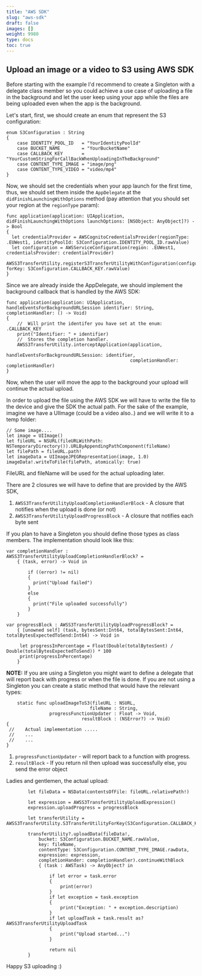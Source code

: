 ```yaml
---
title: "AWS SDK"
slug: "aws-sdk"
draft: false
images: []
weight: 9980
type: docs
toc: true
---
```


## Upload an image or a video to S3 using AWS SDK
Before starting with the example I'd recommend to create a Singleton with a delegate class member so you could achieve a use case of uploading a file in the background and let the user keep using your app while the files are being uploaded even when the app is the background.

Let's start, first, we should create an enum that represent the S3 configuration:

    enum S3Configuration : String
    {
        case IDENTITY_POOL_ID   = "YourIdentityPoolId"
        case BUCKET_NAME        = "YourBucketName"
        case CALLBACK_KEY       = "YourCustomStringForCallBackWhenUploadingInTheBackground"
        case CONTENT_TYPE_IMAGE = "image/png"
        case CONTENT_TYPE_VIDEO = "video/mp4"
    }

Now, we should set the credentials when your app launch for the first time, thus, we should set them inside the `AppDelegate` at the `didFinishLaunchingWithOptions` method (pay attention that you should set your region at the `regionType` param):

    func application(application: UIApplication, didFinishLaunchingWithOptions launchOptions: [NSObject: AnyObject]?) -> Bool
    {
      let credentialProvider = AWSCognitoCredentialsProvider(regionType: .EUWest1, identityPoolId: S3Configuration.IDENTITY_POOL_ID.rawValue)
      let configuration = AWSServiceConfiguration(region: .EUWest1, credentialsProvider: credentialProvider)
      AWSS3TransferUtility.registerS3TransferUtilityWithConfiguration(configuration, forKey: S3Configuration.CALLBACK_KEY.rawValue)
    }

Since we are already inside the AppDelegate, we should implement the background callback that is handled by the AWS SDK:

    func application(application: UIApplication, handleEventsForBackgroundURLSession identifier: String, completionHandler: () -> Void)
    {
        //  Will print the identifer you have set at the enum: .CALLBACK_KEY
        print("Identifier: " + identifier)
        //  Stores the completion handler.
        AWSS3TransferUtility.interceptApplication(application,
                                                  handleEventsForBackgroundURLSession: identifier,
                                                  completionHandler: completionHandler)
    }

Now, when the user will move the app to the background your upload will continue the actual upload.

In order to upload the file using the AWS SDK we will have to write the file to the device and give the SDK the actual path. For the sake of the example, imagine we have a UIImage (could be a video also..) and we will write it to a temp folder:

    // Some image....
    let image = UIImage()
    let fileURL = NSURL(fileURLWithPath: NSTemporaryDirectory()).URLByAppendingPathComponent(fileName)
    let filePath = fileURL.path!
    let imageData = UIImageJPEGRepresentation(image, 1.0)
    imageData!.writeToFile(filePath, atomically: true)

FileURL and fileName will be used for the actual uploading later.

There are 2 closures we will have to define that are provided by the AWS SDK,

 1. `AWSS3TransferUtilityUploadCompletionHandlerBlock` - A closure that notifies when the upload is done (or not)
 2. `AWSS3TransferUtilityUploadProgressBlock` - A closure that notifies each byte sent

If you plan to have a Singleton you should define those types as class members. The implementation should look like this:

    var completionHandler : AWSS3TransferUtilityUploadCompletionHandlerBlock? =
        { (task, error) -> Void in

            if ((error) != nil)
            {
              print("Upload failed")
            }
            else
            {
              print("File uploaded successfully")
            }
        }

    var progressBlock : AWSS3TransferUtilityUploadProgressBlock? = 
        { [unowned self] (task, bytesSent:Int64, totalBytesSent:Int64,  totalBytesExpectedToSend:Int64) -> Void in

         let progressInPercentage = Float(Double(totalBytesSent) / Double(totalBytesExpectedToSend)) * 100
         print(progressInPercentage)
        }

**NOTE:** If you are using a Singleton you might want to define a delegate that will report back with progress or when the file is done. If you are not using a Singleton you can create a static method that would have the relevant types:

        static func uploadImageToS3(fileURL : NSURL,
                                   fileName : String,
                    progressFunctionUpdater : Float -> Void,
                                resultBlock : (NSError?) -> Void)
    {
     //    Actual implementation .....
     //    ...
     //    ...
    }

 1. `progressFunctionUpdater` - will report back to a function with progress.
 2. `resultBlock` - If you return nil then upload was successfully else, you send the error object


Ladies and gentlemen, the actual upload:

            let fileData = NSData(contentsOfFile: fileURL.relativePath!)

            let expression = AWSS3TransferUtilityUploadExpression()
            expression.uploadProgress = progressBlock
            
            let transferUtility = AWSS3TransferUtility.S3TransferUtilityForKey(S3Configuration.CALLBACK_KEY.rawValue)
            
            transferUtility?.uploadData(fileData!,
                bucket: S3Configuration.BUCKET_NAME.rawValue,
                key: fileName,
                contentType: S3Configuration.CONTENT_TYPE_IMAGE.rawData,
                expression: expression,
                completionHander: completionHandler).continueWithBlock
                { (task : AWSTask) -> AnyObject? in
                    
                    if let error = task.error
                    {
                        print(error)
                    }
                    if let exception = task.exception
                    {
                        print("Exception: " + exception.description)
                    }
                    if let uploadTask = task.result as? AWSS3TransferUtilityUploadTask
                    {
                        print("Upload started...")
                    }
                    
                    return nil
            }

Happy S3 uploading :)

